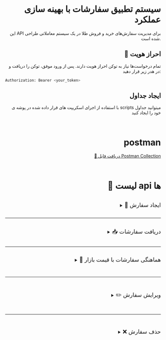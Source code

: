 <div align = "right">

#  سیستم تطبیق سفارشات با بهینه سازی عملکرد
این API برای مدیریت سفارش‌های خرید و فروش طلا در یک سیستم معاملاتی طراحی شده است.

##  🔐 احراز هویت 
تمام درخواست‌ها نیاز به توکن احراز هویت دارند. پس از ورود موفق، توکن را دریافت و در هدر زیر قرار دهید:

<div align = "left">

```bash
Authorization: Bearer <your_token>
```
</div>

## ایجاد جداول

با استفاده از اجرای اسکریپت های قرار داده شده در پوشه ی scripts  میتوانید جداول خود را ایجاد کنید


<br/>

# postman

[📁 دریافت فایل Postman Collection](./documents/postman/OrderMatchingSystem.json)

<br/>

# 📘 لیست api  ها 

<br/>
<details>
<summary><span style="font-size: 18px;"> 📝 ایجاد سفارش  </span></summary>

### URL: 

<div align = "left">

``` bash
POST /orders
```

</div>

### Headers

<div align = "left">

```bash
Authorization: Bearer <token>
```
</div>

### Body

<div align = "left">

```js
{
  "price": "6650000",
  "type": "buy|| sell", 
  "userId": 1
}
```

</div>

### Validation Schema

<div align = "left">

```js
{
  "type": "object",
  "properties": {
    "price": { "type": "string" },
    "type": { "type": "string" },
    "userId": { "type": "number" }
  },
  "required": ["price", "type", "userId"],
  "additionalProperties": false
}
```
</div>

### Response

<div align = "left">

```js
{
    fa: 'سفارش با موفقیت ثبت شد.',
    en: 'Order created successfully.'
}
```
</div>

</details>

<br/>
<hr/>
<br/>

<details>
<summary> <span style="font-size: 18px;"> 📥 دریافت سفارشات  </span></summary>

### URL:

<div align = "left">

``` bash
GET /orders
```

</div>

### Headers

<div align = "left">

```bash
Authorization: Bearer <token>
```
</div>

### Query Parameters: (اختیاری)

<div align = "left">


| Param  | Type   | Description          |
| ------ | ------ | -------------------- |
| `id`     | string | Filter by order ID   |
| `status` | string | Filter by status     |
| `type`   | string | Filter by order type |

</div>

### Validation Schema

<div align = "left">

```js
{
  "type": "object",
  "properties": {
    "id": { "type": "string" },
    "status": { "type": "string" },
    "type": { "type": "string" }
  },
  "required": [],
  "additionalProperties": false
}
```

</div>

### Response


<div align = "left">

``` js
{
    "status": 200,
    "data": {
        "id": "a861f462-025d-4c09-8232-c964a6a28252",
        "result": [
            {
                "id": 1,
                "user_id": 2,
                "type": "buy",
                "price": "6581430",
                "status": "closed",
                "created_at": "2025-05-25T15:55:08.205Z",
                "updated_at": "2025-05-25T15:55:08.205Z"
            },
            {
                "id": 1,
                "user_id": 2,
                "type": "sell",
                "price": "6881430",
                "status": "open",
                "created_at": "2025-05-25T15:56:08.205Z",
                "updated_at": "2025-05-25T15:56:08.205Z"
            }
        ]
    }
}
```
</div>
</details>

<br/>
<hr/>
<br/>

<details>
<summary><span style="font-size: 18px;"> 🔄 هماهنگی سفارشات با قیمت بازار  </span></summary>



### URL

<div align = "left">

```bash
GET /orders/match-with-market
```
</div>

### Headers

<div align = "left">

```bash
Authorization: Bearer <token>
```
</div>

### Query Parameters:

<div align = "left">

```bash
none
 ```
</div>

### Validation Schema


<div align = "left">

```js

{
  "type": "object",
  "properties": {},
  "additionalProperties": false
}
```
</div>

### Logic
این endpoint قیمت فعلی بازار را از منبع خارجی دریافت کرده، سفارشات باز را بررسی کرده و سفارشاتی که با قیمت بازار هم‌راستا هستند را به‌روزرسانی می‌کند (مانند تغییر وضعیت به closed).

### Response

<div align = "left">

``` js


{
  fa: "سفارش‌های هماهنگ با بازار به‌روزرسانی شدند.",
  en: "Orders aligned with market price have been updated."
}
```
</div>

### 🧪 Notes
تمامی قیمت‌ها به تومان ذخیره می‌شوند.

قیمت بازار از API https://www.goldapi.io/api/XAU/USD گرفته می‌شود و تبدیل آن به تومان با فرمول زیر انجام می‌گیرد:

```js
const gram18kTmn = (xauUsd * usdTmn) / 31.1035 * 0.75;
```
</details>

<br/><hr/><br/>

<details> <summary><span style="font-size: 18px;"> ✏️ ویرایش سفارش  </span></summary>
### URL

<div align = "left">

```bash
PUT /api/v1/order/
```
</div>

### Headers
<div align = "left">

```bash
Authorization: Bearer <token>
```
</div>

### Body
<div align = "left">

```js
{
  "id": 5,
  "price": "6700000",
  "type": "sell"
}
```
</div>

### Validation Schema
<div align = "left">

```js
{
  type: "object",
  properties: {
    id: { type: "number" },
    price: { type: "string" },
    type: { type: "string" }
  },
  required: ["id"],
  additionalProperties: false,
  anyOf: [
    { required: ["price"] },
    { required: ["type"] }
  ]
}
```

</div>

### Response

<div align = "left">

```js
{
  fa: "سفارش با موفقیت بروزرسانی شد.",
  en: "Order updated successfully."
}

```
</div> 
</details>

<br/> <hr/> <br/>

<details>
<summary>
<span style="font-size: 18px;"> ❌ حذف سفارش  </span>
</summary>

### URL
<div align = "left">

```bash
DELETE /api/v1/order/
```
</div>

### Headers
<div align = "left">

```bash
Authorization: Bearer <token>
```
</div>

### Body
<div align = "left">

```js
{
  "id": 5
}
```
</div>

### Validation Schema
<div align = "left">

```js
{
  type: "object",
  properties: {
    id: { type: "number" }
  },
  required: ["id"],
  additionalProperties: false
}
```
</div>

### Response
<div align = "left">

```js
{
  fa: "سفارش با موفقیت حذف شد.",
  en: "Order removed successfully."
}
```

</div> </details>

</div>